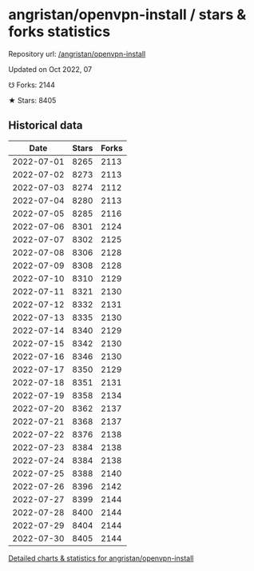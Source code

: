# angristan/openvpn-install / stars & forks statistics

Repository url: [/angristan/openvpn-install](https://github.com/angristan/openvpn-install)

Updated on Oct 2022, 07

☋ Forks: 2144

★ Stars: 8405

## Historical data
| Date | Stars | Forks |
|------|-------|-------|
| 2022-07-01 | 8265 | 2113 | 
| 2022-07-02 | 8273 | 2113 | 
| 2022-07-03 | 8274 | 2112 | 
| 2022-07-04 | 8280 | 2113 | 
| 2022-07-05 | 8285 | 2116 | 
| 2022-07-06 | 8301 | 2124 | 
| 2022-07-07 | 8302 | 2125 | 
| 2022-07-08 | 8306 | 2128 | 
| 2022-07-09 | 8308 | 2128 | 
| 2022-07-10 | 8310 | 2129 | 
| 2022-07-11 | 8321 | 2130 | 
| 2022-07-12 | 8332 | 2131 | 
| 2022-07-13 | 8335 | 2130 | 
| 2022-07-14 | 8340 | 2129 | 
| 2022-07-15 | 8342 | 2130 | 
| 2022-07-16 | 8346 | 2130 | 
| 2022-07-17 | 8350 | 2129 | 
| 2022-07-18 | 8351 | 2131 | 
| 2022-07-19 | 8358 | 2134 | 
| 2022-07-20 | 8362 | 2137 | 
| 2022-07-21 | 8368 | 2137 | 
| 2022-07-22 | 8376 | 2138 | 
| 2022-07-23 | 8384 | 2138 | 
| 2022-07-24 | 8384 | 2138 | 
| 2022-07-25 | 8388 | 2140 | 
| 2022-07-26 | 8396 | 2142 | 
| 2022-07-27 | 8399 | 2144 | 
| 2022-07-28 | 8400 | 2144 | 
| 2022-07-29 | 8404 | 2144 | 
| 2022-07-30 | 8405 | 2144 | 


[Detailed charts & statistics for angristan/openvpn-install](https://reviewgithub.com/rep/angristan/openvpn-install)
